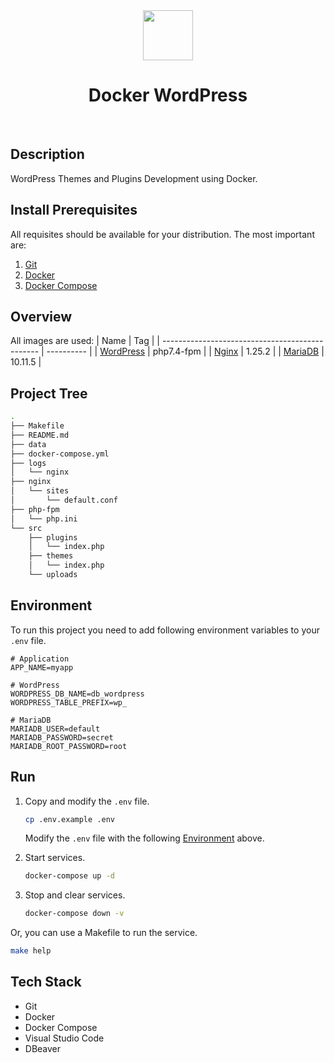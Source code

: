 <div align="center">
    <img src="https://res.cloudinary.com/rexcuni/image/upload/v1688969225/favicon_oxddqi.png" width="80px">
    <br>
    <h1>Docker WordPress</h1>
</div>
<p align="center">
    <a href="https://didepanlayar.com" target="_blank"><img alt="" src="https://img.shields.io/badge/Website-1DA1F2?style=normal&logo=dribbble&logoColor=white" style="vertical-align: center" /></a>
    <a href="https://instagram.com/didepanlayar" target="_blank"><img alt="" src="https://img.shields.io/badge/Instagram-DD2A7B?style=normal&logo=instagram&logoColor=white" style="vertical-align: center" /></a>
    <a href="https://www.youtube.com/@didepanlayar" target="_blank"><img alt="" src="https://img.shields.io/badge/YouTube-CD201F?style=normal&logo=youtube&logoColor=white" style="vertical-align: center" /></a>
</p>

## Description
WordPress Themes and Plugins Development using Docker.

## Install Prerequisites
All requisites should be available for your distribution. The most important are:
1. [Git](https://git-scm.com/downloads)
2. [Docker](https://docs.docker.com/engine/installation)
3. [Docker Compose](https://docs.docker.com/compose/install)

## Overview
All images are used:
| Name                                            | Tag        |
| ----------------------------------------------- | ---------- |
| [WordPress](https://hub.docker.com/_/wordpress) | php7.4-fpm |
| [Nginx](https://hub.docker.com/_/nginx/)        | 1.25.2     |
| [MariaDB](https://hub.docker.com/_/mariadb)     | 10.11.5    |

## Project Tree

```sh
.
├── Makefile
├── README.md
├── data
├── docker-compose.yml
├── logs
│   └── nginx
├── nginx
│   └── sites
│       └── default.conf
├── php-fpm
│   └── php.ini
└── src
    ├── plugins
    │   └── index.php
    ├── themes
    │   └── index.php
    └── uploads
```

## Environment
To run this project you need to add following environment variables to your `.env` file.

```
# Application
APP_NAME=myapp

# WordPress
WORDPRESS_DB_NAME=db_wordpress
WORDPRESS_TABLE_PREFIX=wp_

# MariaDB
MARIADB_USER=default
MARIADB_PASSWORD=secret
MARIADB_ROOT_PASSWORD=root
```

## Run
1. Copy and modify the `.env` file.

    ```sh
    cp .env.example .env
    ```

    Modify the `.env` file with the following [Environment](#environment) above.

2. Start services.

    ```sh
    docker-compose up -d
    ```

3. Stop and clear services.

    ```sh
    docker-compose down -v
    ```

Or, you can use a Makefile to run the service.

```sh
make help
```

## Tech Stack
- Git
- Docker
- Docker Compose
- Visual Studio Code
- DBeaver
